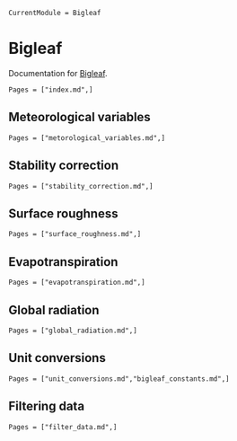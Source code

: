 ```@meta
CurrentModule = Bigleaf
```

# Bigleaf
Documentation for [Bigleaf](https://github.com/bgctw/Bigleaf.jl).

```@contents
Pages = ["index.md",]
```
## Meteorological variables
```@index
Pages = ["metorological_variables.md",]
```

## Stability correction
```@index
Pages = ["stability_correction.md",]
```

## Surface roughness
```@index
Pages = ["surface_roughness.md",]
```

## Evapotranspiration
```@index
Pages = ["evapotranspiration.md",]
```


## Global radiation
```@index
Pages = ["global_radiation.md",]
```

## Unit conversions
```@index
Pages = ["unit_conversions.md","bigleaf_constants.md",]
```

## Filtering data
```@index
Pages = ["filter_data.md",]
```


